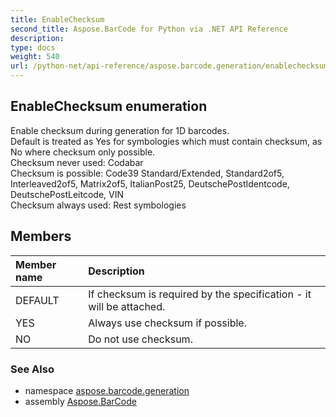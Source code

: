 ```yaml
---
title: EnableChecksum
second_title: Aspose.BarCode for Python via .NET API Reference
description: 
type: docs
weight: 540
url: /python-net/api-reference/aspose.barcode.generation/enablechecksum/
---
```


## EnableChecksum enumeration

Enable checksum during generation for 1D barcodes.<br/>        Default is treated as Yes for symbologies which must contain checksum, as No where checksum only possible.<br/>        Checksum never used: Codabar<br/>        Checksum is possible: Code39 Standard/Extended, Standard2of5, Interleaved2of5, Matrix2of5, ItalianPost25, DeutschePostIdentcode, DeutschePostLeitcode, VIN<br/>        Checksum always used: Rest symbologies

## Members
| Member name | Description |
| :- | :- |
|DEFAULT|If checksum is required by the specification - it will be attached.|
|YES|Always use checksum if possible.|
|NO|Do not use checksum.|

### See Also

* namespace [aspose.barcode.generation](/barcode/python-net/api-reference/aspose.barcode.generation/)
* assembly [Aspose.BarCode](/barcode/python-net/api-reference/)

